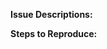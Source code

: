 <!---
Hey There!
Thanks for taking the time to raise an issue.
Before you click that big tempting "Submit New Issue" button though, can you quickly run through the list below.

* This is not a request to create a patch for your firmware version
* This is not a request to port any kind of patches to your firmware version
* This is not an issue about any kind of patches and related things
* I have checked that there are no issues with similar or the same content
* I have double checked and can reproduce the issue

If you have done those 4 things go ahead and fill out the information below.
Once again, thanks for taking the time to submit an issue
-->

**Issue Descriptions:**

**Steps to Reproduce:**
